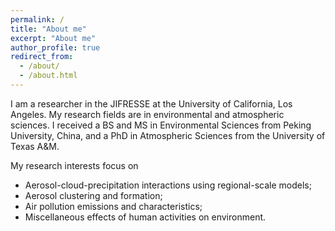 ```yaml
---
permalink: /
title: "About me"
excerpt: "About me"
author_profile: true
redirect_from: 
  - /about/
  - /about.html
---
```


I am a researcher in the JIFRESSE at the University of California, Los Angeles. My research fields are in environmental and atmospheric sciences. I received a BS and MS in Environmental Sciences from Peking University, China, and a PhD in Atmospheric Sciences from the University of Texas A&M.

My research interests focus on 
- Aerosol-cloud-precipitation interactions using regional-scale models;
- Aerosol clustering and formation;
- Air pollution emissions and characteristics;
- Miscellaneous effects of human activities on environment.
